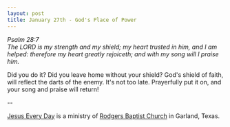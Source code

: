 ```yaml
---
layout: post
title: January 27th - God's Place of Power
---
```


_Psalm 28:7  
The LORD is my strength and my shield; my heart trusted in him, and
I am helped: therefore my heart greatly rejoiceth; and with my song
will I praise him._

Did you do it? Did you leave home without your shield? God's shield
of faith, will reflect the darts of the enemy. It's not too late.
Prayerfully put it on, and your song and praise will return!

 --

<a href=http://jesuseveryday.net>Jesus Every Day</a> is a ministry of <a href=http://rodgersbaptist.net>Rodgers Baptist Church</a> in Garland, Texas.
